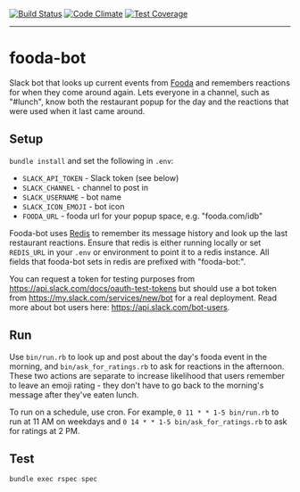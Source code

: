 [![Build Status](https://travis-ci.org/dpca/slack-fooda-bot.svg?branch=master)](https://travis-ci.org/dpca/slack-fooda-bot)
[![Code Climate](https://codeclimate.com/github/dpca/slack-fooda-bot/badges/gpa.svg)](https://codeclimate.com/github/dpca/slack-fooda-bot)
[![Test Coverage](https://codeclimate.com/github/dpca/slack-fooda-bot/badges/coverage.svg)](https://codeclimate.com/github/dpca/slack-fooda-bot/coverage)

* * *

# fooda-bot

Slack bot that looks up current events from [Fooda](https://www.fooda.com/) and
remembers reactions for when they come around again. Lets everyone in a
channel, such as "#lunch", know both the restaurant popup for the day and the
reactions that were used when it last came around.

## Setup

`bundle install` and set the following in `.env`:

* `SLACK_API_TOKEN` - Slack token (see below)
* `SLACK_CHANNEL` - channel to post in
* `SLACK_USERNAME` - bot name
* `SLACK_ICON_EMOJI` - bot icon
* `FOODA_URL` - fooda url for your popup space, e.g. "fooda.com/idb"

Fooda-bot uses [Redis](http://redis.io/) to remember its message history and
look up the last restaurant reactions. Ensure that redis is either running
locally or set `REDIS_URL` in your `.env` or environment to point it to a redis
instance. All fields that fooda-bot sets in redis are prefixed with
"fooda-bot:".

You can request a token for testing purposes from
https://api.slack.com/docs/oauth-test-tokens but should use a bot token from
https://my.slack.com/services/new/bot for a real deployment. Read more about
bot users here: https://api.slack.com/bot-users.

## Run

Use `bin/run.rb` to look up and post about the day's fooda event in the
morning, and `bin/ask_for_ratings.rb` to ask for reactions in the afternoon.
These two actions are separate to increase likelihood that users remember to
leave an emoji rating - they don't have to go back to the morning's message
after they've eaten lunch.

To run on a schedule, use cron. For example, `0 11 * * 1-5 bin/run.rb` to run
at 11 AM on weekdays and `0 14 * * 1-5 bin/ask_for_ratings.rb` to ask for
ratings at 2 PM.

## Test

```
bundle exec rspec spec
```
